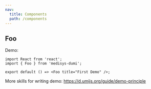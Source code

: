 ```yaml
---
nav:
  title: Components
  path: /components
---
```


## Foo

Demo:

```tsx
import React from 'react';
import { Foo } from 'medisys-dumi';

export default () => <Foo title="First Demo" />;
```

More skills for writing demo: https://d.umijs.org/guide/demo-principle

